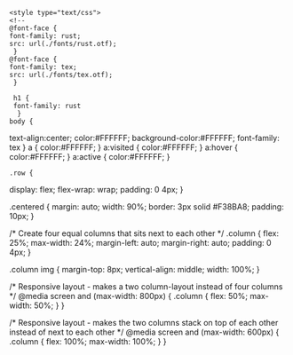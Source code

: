 <html lang="en">
  <head>
    <meta name="viewport" content="width=device-width,initial-scale=1">
    <meta charset="utf-8">
    <meta name="dcterms.created" content="Thu, 28 jun 2023 12:00:00 GMT">
    <meta name="description" content="I lost my subreddit comic page but i got now WebComics for one of the Biggest webcomic creators of the world, Joey the Deadnames with the S in end is my last name!">
    <meta name="keywords" content="">
    <meta content="https://JoeyComics.github.io/Joey-Comics-webs/images/icon_transparent.png" property="og:image">
	<meta property="og:image:type" content="image/png">
	<meta property="og:image:width" content="500">
	<meta property="og:image:height" content="500">
	<link rel="icon" 
      type="image/png" 
      href="./images/Joeyicon.png">
    <title>Joey-Comics-webs</title>
    
    <style type="text/css">
    <!--
	@font-face {
    font-family: rust;
    src: url(./fonts/rust.otf);
	 }
	@font-face {
    font-family: tex;
    src: url(./fonts/tex.otf);
	 }

	 h1 {
	 font-family: rust
	  }
    body {
text-align:center;
      color:#FFFFFF;
      background-color:#FFFFFF;
	  font-family: tex
    }
    a  { color:#FFFFFF; }
    a:visited { color:#FFFFFF; }
    a:hover { color:#FFFFFF; }
    a:active { color:#FFFFFF; }
	
	.row {
  display: flex;
  flex-wrap: wrap;
  padding: 0 4px;
}

.centered {
  margin: auto;
  width: 90%;
  border: 3px solid #F38BA8;
  padding: 10px;
}

/* Create four equal columns that sits next to each other */
.column {
  flex: 25%;
  max-width: 24%;
  margin-left: auto;
  margin-right: auto;
  padding: 0 4px;
}

.column img {
  margin-top: 8px;
  vertical-align: middle;
  width: 100%;
}

/* Responsive layout - makes a two column-layout instead of four columns */
@media screen and (max-width: 800px) {
  .column {
    flex: 50%;
    max-width: 50%;
  }
}

/* Responsive layout - makes the two columns stack on top of each other instead of next to each other */
@media screen and (max-width: 600px) {
  .column {
    flex: 100%;
    max-width: 100%;
  }
}
